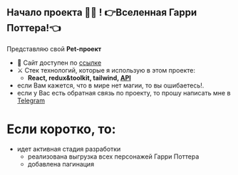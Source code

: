 ## Начало проекта 🧙‍♂️ ! 👉Вселенная Гарри Поттера!👈

Представляю свой **Pet-проект**

-   🌋 Сайт доступен по [ссылке](https://sergey-kozlov-developer-potter-two-fc78.twc1.net/)
-   ⚔️ Стек технологий, которые я использую в этом проекте:
    -   **React, redux&toolkit, tailwind, [API](https://hp-api.onrender.com/)**
-   если Вам кажется, что в мире нет магии, то вы ошибаетесь!.
-   если у Вас есть обратная связь по проекту, то прошу написать мне в [Telegram](https://t.me/vmfsergeikozlov)

# Если коротко, то:

-   идет активная стадия разработки
    -   реализована выгрузка всех персонажей Гарри Поттера
    -   добавлена пагинация
